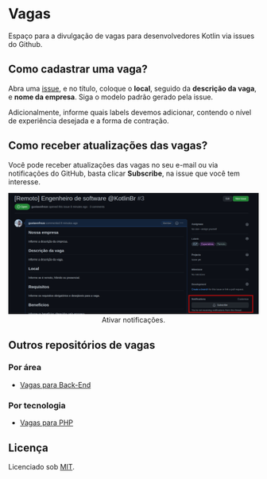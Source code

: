 # Vagas

<!--suppress HtmlDeprecatedAttribute -->

Espaço para a divulgação de vagas para desenvolvedores Kotlin via issues do Github.

## Como cadastrar uma vaga?

Abra uma [issue](https://github.com/kotlin-br/vagas/issues/new), e no título, coloque o **local**,
seguido da **descrição da vaga**, e **nome da empresa**. Siga o modelo padrão gerado pela issue.

Adicionalmente, informe quais labels devemos adicionar, contendo o nível de experiência desejada e a forma de contração.

## Como receber atualizações das vagas?

Você pode receber atualizações das vagas no seu e-mail ou via notificações do GitHub, basta clicar **Subscribe**, na
issue que você tem interesse.

<p align="center">
    <img src="doc/images/subscribe.jpg" alt="subscribe."/>
    <br />
    <tl>Ativar notificações.</tl>
</p>

## Outros repositórios de vagas

### Por área

- [Vagas para Back-End](https://github.com/backend-br/vagas)

### Por tecnologia

- [Vagas para PHP](https://github.com/phpdevbr/vagas)

## Licença

Licenciado sob [MIT](/LICENSE).
